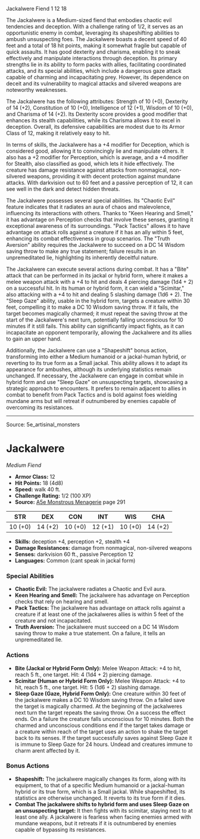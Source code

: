 <MonsterName/>Jackalwere</MonsterName>
<CreatureType/>Fiend</CreatureType>
<CR/>1</CR>
<AC/>12</AC>
<HP/>18</HP>
<summary>The Jackalwere is a Medium-sized fiend that embodies chaotic evil tendencies and deception. With a challenge rating of 1/2, it serves as an opportunistic enemy in combat, leveraging its shapeshifting abilities to ambush unsuspecting foes. The Jackalwere boasts a decent speed of 40 feet and a total of 18 hit points, making it somewhat fragile but capable of quick assaults. It has good dexterity and charisma, enabling it to sneak effectively and manipulate interactions through deception. Its primary strengths lie in its ability to form packs with allies, facilitating coordinated attacks, and its special abilities, which include a dangerous gaze attack capable of charming and incapacitating prey. However, its dependence on deceit and its vulnerability to magical attacks and silvered weapons are noteworthy weaknesses.</summary>

<detail>

The Jackalwere has the following attributes: Strength of 10 (+0), Dexterity of 14 (+2), Constitution of 10 (+0), Intelligence of 12 (+1), Wisdom of 10 (+0), and Charisma of 14 (+2). Its Dexterity score provides a good modifier that enhances its stealth capabilities, while its Charisma allows it to excel in deception. Overall, its defensive capabilities are modest due to its Armor Class of 12, making it relatively easy to hit.

In terms of skills, the Jackalwere has a +4 modifier for Deception, which is considered good, allowing it to convincingly lie and manipulate others. It also has a +2 modifier for Perception, which is average, and a +4 modifier for Stealth, also classified as good, which lets it hide effectively. The creature has damage resistance against attacks from nonmagical, non-silvered weapons, providing it with decent protection against mundane attacks. With darkvision out to 60 feet and a passive perception of 12, it can see well in the dark and detect hidden threats.

The Jackalwere possesses several special abilities. Its "Chaotic Evil" feature indicates that it radiates an aura of chaos and malevolence, influencing its interactions with others. Thanks to "Keen Hearing and Smell," it has advantage on Perception checks that involve these senses, granting it exceptional awareness of its surroundings. "Pack Tactics" allows it to have advantage on attack rolls against a creature if it has an ally within 5 feet, enhancing its combat effectiveness in group scenarios. The "Truth Aversion" ability requires the Jackalwere to succeed on a DC 14 Wisdom saving throw to make any true statement; failure results in an unpremeditated lie, highlighting its inherently deceitful nature.

The Jackalwere can execute several actions during combat. It has a "Bite" attack that can be performed in its jackal or hybrid form, where it makes a melee weapon attack with a +4 to hit and deals 4 piercing damage (1d4 + 2) on a successful hit. In its human or hybrid form, it can wield a "Scimitar," also attacking with a +4 to hit and dealing 5 slashing damage (1d6 + 2). The "Sleep Gaze" ability, usable in the hybrid form, targets a creature within 30 feet, compelling it to make a DC 10 Wisdom saving throw. If it fails, the target becomes magically charmed; it must repeat the saving throw at the start of the Jackalwere's next turn, potentially falling unconscious for 10 minutes if it still fails. This ability can significantly impact fights, as it can incapacitate an opponent temporarily, allowing the Jackalwere and its allies to gain an upper hand. 

Additionally, the Jackalwere can use a "Shapeshift" bonus action, transforming into either a Medium humanoid or a jackal-human hybrid, or reverting to its true form as a Small jackal. This ability allows it to adapt its appearance for ambushes, although its underlying statistics remain unchanged. If necessary, the Jackalwere can engage in combat while in hybrid form and use "Sleep Gaze" on unsuspecting targets, showcasing a strategic approach to encounters. It prefers to remain adjacent to allies in combat to benefit from Pack Tactics and is bold against foes wielding mundane arms but will retreat if outnumbered by enemies capable of overcoming its resistances.</detail>



---

Source: 5e_artisinal_monsters

# Jackalwere

*Medium* *Fiend*

- **Armor Class:** 12
- **Hit Points:** 18 (4d8)
- **Speed:** walk 40 ft.
- **Challenge Rating:** 1/2 (100 XP)
- **Source:** [A5e Monstrous Menagerie](https://enpublishingrpg.com/products/level-up-monstrous-menagerie-a5e) page 291

| STR | DEX | CON | INT | WIS | CHA |
| --- | --- | --- | --- | --- | --- |
| 10 (+0) | 14 (+2) | 10 (+0) | 12 (+1) | 10 (+0) | 14 (+2) |

- **Skills:** deception +4, perception +2, stealth +4
- **Damage Resistances:** damage from nonmagical, non-silvered weapons
- **Senses:** darkvision 60 ft., passive Perception 12
- **Languages:** Common (cant speak in jackal form)

### Special Abilities

- **Chaotic Evil:** The jackalwere radiates a Chaotic and Evil aura.
- **Keen Hearing and Smell:** The jackalwere has advantage on Perception checks that rely on hearing and smell.
- **Pack Tactics:** The jackalwere has advantage on attack rolls against a creature if at least one of the jackalweres allies is within 5 feet of the creature and not incapacitated.
- **Truth Aversion:** The jackalwere must succeed on a DC 14 Wisdom saving throw to make a true statement. On a failure, it tells an unpremeditated lie.

### Actions

- **Bite (Jackal or Hybrid Form Only):** Melee Weapon Attack: +4 to hit, reach 5 ft., one target. Hit: 4 (1d4 + 2) piercing damage.
- **Scimitar (Human or Hybrid Form Only):** Melee Weapon Attack: +4 to hit, reach 5 ft., one target. Hit: 5 (1d6 + 2) slashing damage.
- **Sleep Gaze (Gaze, Hybrid Form Only):** One creature within 30 feet of the jackalwere makes a DC 10 Wisdom saving throw. On a failed save  the target is magically charmed. At the beginning of the jackalweres next turn  the target repeats the saving throw. On a success  the effect ends. On a failure  the creature falls unconscious for 10 minutes. Both the charmed and unconscious conditions end if the target takes damage or a creature within reach of the target uses an action to shake the target back to its senses. If the target successfully saves against Sleep Gaze  it is immune to Sleep Gaze for 24 hours. Undead and creatures immune to charm arent affected by it.

### Bonus Actions

- **Shapeshift:** The jackalwere magically changes its form, along with its equipment, to that of a specific Medium humanoid or a jackal-human hybrid or its true form, which is a Small jackal. While shapeshifted, its statistics are otherwise unchanged. It reverts to its true form if it dies.
- **Combat The jackalwere shifts to hybrid form and uses Sleep Gaze on an unsuspecting target:** It then fights with its scimitar, staying next to at least one ally. A jackalwere is fearless when facing enemies armed with mundane weapons, but it retreats if it is outnumbered by enemies capable of bypassing its resistances.




